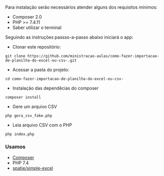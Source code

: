 Para instalação serão necessários atender alguns dos requisitos mínimos:
* Composer 2.0
* PHP >= 7.4.11
* Saber utilizar o terminal

Seguindo as instruções passso-a-passo abaixo iniciará o app:

* Clonar este repositório:
```shell
git clone https://github.com/ministracao-aulas/como-fazer-importacao-de-planilha-do-excel-ou-csv-.git
```

* Acessar a pasta do projeto:
```shell
cd como-fazer-importacao-de-planilha-do-excel-ou-csv-
```

* Instalação das dependêcias do composer
```shell
composer install
```

* Gere um arquivo CSV
```shell
php gera_csv_fake.php
```

* Leia arquivo CSV com o PHP
```shell
php index.php
```


### Usamos

- [Composer](getcomposer.org)
- PHP 7.4
- [spatie/simple-excel](https://github.com/spatie/simple-excel)